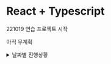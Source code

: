 # React + Typescript

221019 연습 프로젝트 시작

아직 무계획

<details>
<summary>날짜별 진행상황</summary>

- 1019 : 연습 프로젝트 시작
- 1020 : Hello world 찍기
- 1024 : greeting에 클릭시 console.log 찍는 버튼